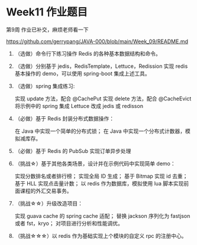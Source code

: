 # Week11 作业题目 

第9周 作业已补交，麻烦老师看一下

https://github.com/gerrypang/JAVA-000/blob/main/Week_09/README.md


1. （选做）命令行下练习操作 Redis 的各种基本数据结构和命令。

2. （选做）分别基于 jedis，RedisTemplate，Lettuce，Redission 实现 redis 基本操作的 demo，可以使用 spring-boot 集成上述工具。

3. （选做）spring 集成练习:

    实现 update 方法，配合 @CachePut
    实现 delete 方法，配合 @CacheEvict
    将示例中的 spring 集成 Lettuce 改成 jedis 或 redisson

4. （必做）基于 Redis 封装分布式数据操作：

    在 Java 中实现一个简单的分布式锁；
    在 Java 中实现一个分布式计数器，模拟减库存。

5. （必做）基于 Redis 的 PubSub 实现订单异步处理

6. （挑战☆）基于其他各类场景，设计并在示例代码中实现简单 demo：

    实现分数排名或者排行榜；
    实现全局 ID 生成；
    基于 Bitmap 实现 id 去重；
    基于 HLL 实现点击量计数；
    以 redis 作为数据库，模拟使用 lua 脚本实现前面课程的外汇交易事务。

7. （挑战☆☆）升级改造项目：

    实现 guava cache 的 spring cache 适配；
    替换 jackson 序列化为 fastjson 或者 fst，kryo；
    对项目进行分析和性能调优。

8. （挑战☆☆☆）以 redis 作为基础实现上个模块的自定义 rpc 的注册中心。
